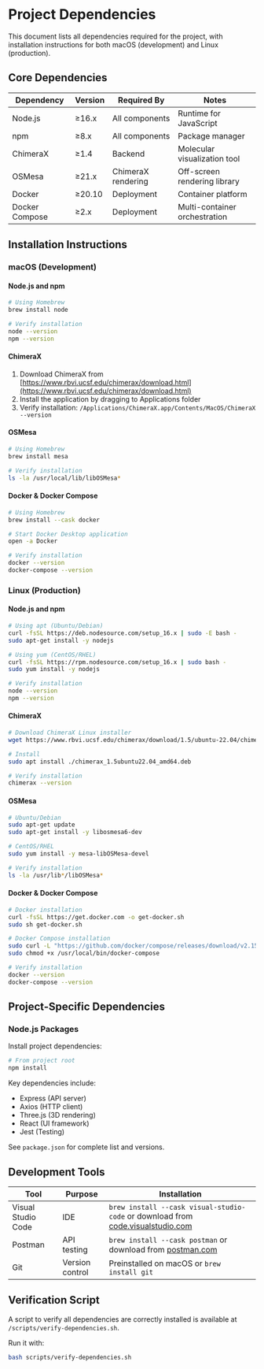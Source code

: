 # Project Dependencies

This document lists all dependencies required for the project, with installation instructions for both macOS (development) and Linux (production).

## Core Dependencies

| Dependency | Version | Required By | Notes |
|------------|---------|-------------|-------|
| Node.js | ≥16.x | All components | Runtime for JavaScript |
| npm | ≥8.x | All components | Package manager |
| ChimeraX | ≥1.4 | Backend | Molecular visualization tool |
| OSMesa | ≥21.x | ChimeraX rendering | Off-screen rendering library |
| Docker | ≥20.10 | Deployment | Container platform |
| Docker Compose | ≥2.x | Deployment | Multi-container orchestration |

## Installation Instructions

### macOS (Development)

#### Node.js and npm
```bash
# Using Homebrew
brew install node

# Verify installation
node --version
npm --version
```

#### ChimeraX
1. Download ChimeraX from [https://www.rbvi.ucsf.edu/chimerax/download.html](https://www.rbvi.ucsf.edu/chimerax/download.html)
2. Install the application by dragging to Applications folder
3. Verify installation: `/Applications/ChimeraX.app/Contents/MacOS/ChimeraX --version`

#### OSMesa
```bash
# Using Homebrew
brew install mesa

# Verify installation
ls -la /usr/local/lib/libOSMesa*
```

#### Docker & Docker Compose
```bash
# Using Homebrew
brew install --cask docker

# Start Docker Desktop application
open -a Docker

# Verify installation
docker --version
docker-compose --version
```

### Linux (Production)

#### Node.js and npm
```bash
# Using apt (Ubuntu/Debian)
curl -fsSL https://deb.nodesource.com/setup_16.x | sudo -E bash -
sudo apt-get install -y nodejs

# Using yum (CentOS/RHEL)
curl -fsSL https://rpm.nodesource.com/setup_16.x | sudo bash -
sudo yum install -y nodejs

# Verify installation
node --version
npm --version
```

#### ChimeraX
```bash
# Download ChimeraX Linux installer
wget https://www.rbvi.ucsf.edu/chimerax/download/1.5/ubuntu-22.04/chimerax_1.5ubuntu22.04_amd64.deb

# Install
sudo apt install ./chimerax_1.5ubuntu22.04_amd64.deb

# Verify installation
chimerax --version
```

#### OSMesa
```bash
# Ubuntu/Debian
sudo apt-get update
sudo apt-get install -y libosmesa6-dev

# CentOS/RHEL
sudo yum install -y mesa-libOSMesa-devel

# Verify installation
ls -la /usr/lib*/libOSMesa*
```

#### Docker & Docker Compose
```bash
# Docker installation
curl -fsSL https://get.docker.com -o get-docker.sh
sudo sh get-docker.sh

# Docker Compose installation
sudo curl -L "https://github.com/docker/compose/releases/download/v2.15.1/docker-compose-$(uname -s)-$(uname -m)" -o /usr/local/bin/docker-compose
sudo chmod +x /usr/local/bin/docker-compose

# Verify installation
docker --version
docker-compose --version
```

## Project-Specific Dependencies

### Node.js Packages

Install project dependencies:
```bash
# From project root
npm install
```

Key dependencies include:
- Express (API server)
- Axios (HTTP client)
- Three.js (3D rendering)
- React (UI framework)
- Jest (Testing)

See `package.json` for complete list and versions.

## Development Tools

| Tool | Purpose | Installation |
|------|---------|--------------|
| Visual Studio Code | IDE | `brew install --cask visual-studio-code` or download from [code.visualstudio.com](https://code.visualstudio.com/) |
| Postman | API testing | `brew install --cask postman` or download from [postman.com](https://www.postman.com/downloads/) |
| Git | Version control | Preinstalled on macOS or `brew install git` |

## Verification Script

A script to verify all dependencies are correctly installed is available at `/scripts/verify-dependencies.sh`.

Run it with:
```bash
bash scripts/verify-dependencies.sh
```